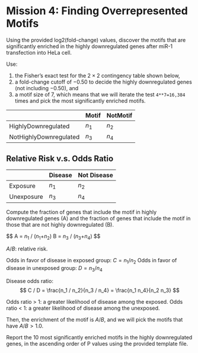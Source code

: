 # Mission 4: Finding Overrepresented Motifs

Using the provided log2(fold-change) values, discover the motifs that are significantly enriched in the highly downregulated genes after miR-1 transfection into HeLa cell.

Use:

1. the Fisher’s exact test for the $2 \times 2$ contingency table shown below,
2. a fold-change cutoff of $-0.50$ to decide the highly downregulated genes (not including $-0.50$), and
3. a motif size of $7$, which means that we will iterate the test `4**7=16,384` times and pick the most significantly enriched motifs.

|                 | Motif | NotMotif |
|-----------------|---------------|-------------------|
| HighlyDownregulated | $n_1$             | $n_2$                 |
| NotHighlyDownregulated  | $n_3$             | $n_4$                 |

## Relative Risk v.s. Odds Ratio

|                 | Disease | Not Disease |
|-----------------|---------------|-------------------|
| Exposure | $n_1$             | $n_2$                 |
| Unexposure  | $n_3$             | $n_4$                 |

Compute the fraction of genes that include the motif in highly downregulated genes (A) and the fraction of genes that include the motif in those that are not highly downregulated (B).

$$
A = $n_1$ / ($n_1$+$n_2$)
B = $n_3$ / ($n_3$+$n_4$)
$$

$A / B$: relative risk.

Odds in favor of disease in exposed group:		$C = n_1 / n_2$
Odds in favor of disease in unexposed group:	$D = n_3 / n_4$

Disease odds ratio:
$$
C / D = \frac{n_1 / n_2}{n_3 / n_4} = \frac{n_1 n_4}{n_2 n_3}
$$

Odds ratio > 1: a greater likelihood of disease among the exposed.
Odds ratio < 1: a greater likelihood of disease among the unexposed.

Then, the enrichment of the motif is $A/B$, and we will pick the motifs that have $A/B > 1.0$.

Report the 10 most significantly enriched motifs in the highly downregulated genes, in the ascending order of P values using the provided template file.
